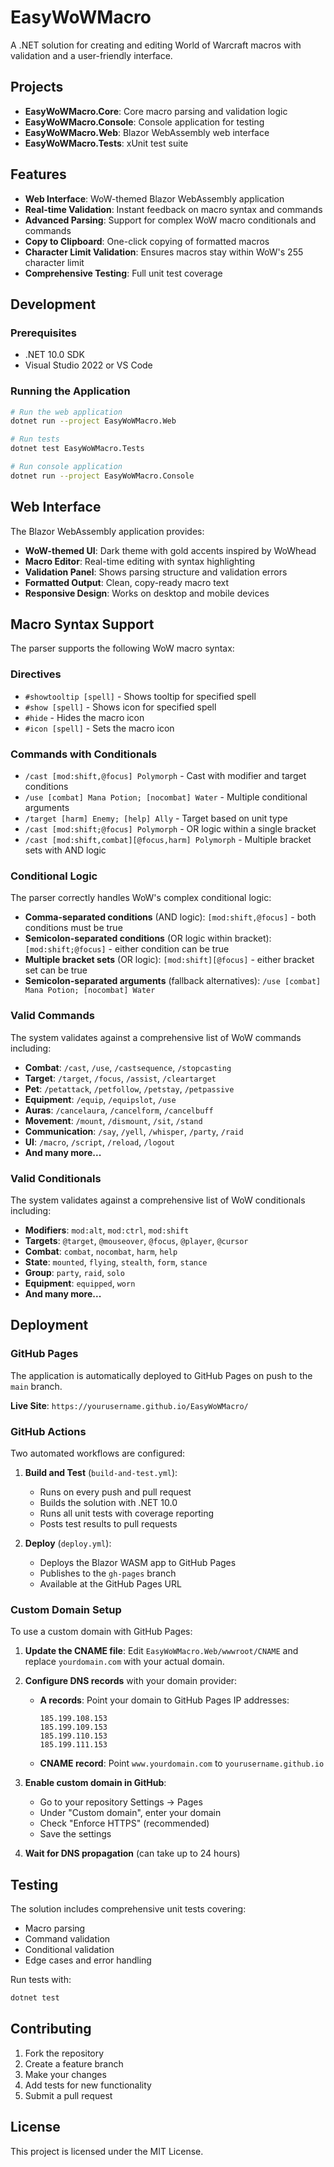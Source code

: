 # EasyWoWMacro

A .NET solution for creating and editing World of Warcraft macros with validation and a user-friendly interface.

## Projects

- **EasyWoWMacro.Core**: Core macro parsing and validation logic
- **EasyWoWMacro.Console**: Console application for testing
- **EasyWoWMacro.Web**: Blazor WebAssembly web interface
- **EasyWoWMacro.Tests**: xUnit test suite

## Features

- **Web Interface**: WoW-themed Blazor WebAssembly application
- **Real-time Validation**: Instant feedback on macro syntax and commands
- **Advanced Parsing**: Support for complex WoW macro conditionals and commands
- **Copy to Clipboard**: One-click copying of formatted macros
- **Character Limit Validation**: Ensures macros stay within WoW's 255 character limit
- **Comprehensive Testing**: Full unit test coverage

## Development

### Prerequisites

- .NET 10.0 SDK
- Visual Studio 2022 or VS Code

### Running the Application

```bash
# Run the web application
dotnet run --project EasyWoWMacro.Web

# Run tests
dotnet test EasyWoWMacro.Tests

# Run console application
dotnet run --project EasyWoWMacro.Console
```

## Web Interface

The Blazor WebAssembly application provides:

- **WoW-themed UI**: Dark theme with gold accents inspired by WoWhead
- **Macro Editor**: Real-time editing with syntax highlighting
- **Validation Panel**: Shows parsing structure and validation errors
- **Formatted Output**: Clean, copy-ready macro text
- **Responsive Design**: Works on desktop and mobile devices

## Macro Syntax Support

The parser supports the following WoW macro syntax:

### Directives
- `#showtooltip [spell]` - Shows tooltip for specified spell
- `#show [spell]` - Shows icon for specified spell
- `#hide` - Hides the macro icon
- `#icon [spell]` - Sets the macro icon

### Commands with Conditionals
- `/cast [mod:shift,@focus] Polymorph` - Cast with modifier and target conditions
- `/use [combat] Mana Potion; [nocombat] Water` - Multiple conditional arguments
- `/target [harm] Enemy; [help] Ally` - Target based on unit type
- `/cast [mod:shift;@focus] Polymorph` - OR logic within a single bracket
- `/cast [mod:shift,combat][@focus,harm] Polymorph` - Multiple bracket sets with AND logic

### Conditional Logic
The parser correctly handles WoW's complex conditional logic:
- **Comma-separated conditions** (AND logic): `[mod:shift,@focus]` - both conditions must be true
- **Semicolon-separated conditions** (OR logic within bracket): `[mod:shift;@focus]` - either condition can be true
- **Multiple bracket sets** (OR logic): `[mod:shift][@focus]` - either bracket set can be true
- **Semicolon-separated arguments** (fallback alternatives): `/use [combat] Mana Potion; [nocombat] Water`

### Valid Commands
The system validates against a comprehensive list of WoW commands including:
- **Combat**: `/cast`, `/use`, `/castsequence`, `/stopcasting`
- **Target**: `/target`, `/focus`, `/assist`, `/cleartarget`
- **Pet**: `/petattack`, `/petfollow`, `/petstay`, `/petpassive`
- **Equipment**: `/equip`, `/equipslot`, `/use`
- **Auras**: `/cancelaura`, `/cancelform`, `/cancelbuff`
- **Movement**: `/mount`, `/dismount`, `/sit`, `/stand`
- **Communication**: `/say`, `/yell`, `/whisper`, `/party`, `/raid`
- **UI**: `/macro`, `/script`, `/reload`, `/logout`
- **And many more...**

### Valid Conditionals
The system validates against a comprehensive list of WoW conditionals including:
- **Modifiers**: `mod:alt`, `mod:ctrl`, `mod:shift`
- **Targets**: `@target`, `@mouseover`, `@focus`, `@player`, `@cursor`
- **Combat**: `combat`, `nocombat`, `harm`, `help`
- **State**: `mounted`, `flying`, `stealth`, `form`, `stance`
- **Group**: `party`, `raid`, `solo`
- **Equipment**: `equipped`, `worn`
- **And many more...**

## Deployment

### GitHub Pages

The application is automatically deployed to GitHub Pages on push to the `main` branch.

**Live Site**: `https://yourusername.github.io/EasyWoWMacro/`

### GitHub Actions

Two automated workflows are configured:

1. **Build and Test** (`build-and-test.yml`):
   - Runs on every push and pull request
   - Builds the solution with .NET 10.0
   - Runs all unit tests with coverage reporting
   - Posts test results to pull requests

2. **Deploy** (`deploy.yml`):
   - Deploys the Blazor WASM app to GitHub Pages
   - Publishes to the `gh-pages` branch
   - Available at the GitHub Pages URL

### Custom Domain Setup

To use a custom domain with GitHub Pages:

1. **Update the CNAME file**: Edit `EasyWoWMacro.Web/wwwroot/CNAME` and replace `yourdomain.com` with your actual domain.

2. **Configure DNS records** with your domain provider:
   - **A records**: Point your domain to GitHub Pages IP addresses:
     ```
     185.199.108.153
     185.199.109.153
     185.199.110.153
     185.199.111.153
     ```
   - **CNAME record**: Point `www.yourdomain.com` to `yourusername.github.io`

3. **Enable custom domain in GitHub**:
   - Go to your repository Settings → Pages
   - Under "Custom domain", enter your domain
   - Check "Enforce HTTPS" (recommended)
   - Save the settings

4. **Wait for DNS propagation** (can take up to 24 hours)

## Testing

The solution includes comprehensive unit tests covering:

- Macro parsing
- Command validation
- Conditional validation
- Edge cases and error handling

Run tests with:
```bash
dotnet test
```

## Contributing

1. Fork the repository
2. Create a feature branch
3. Make your changes
4. Add tests for new functionality
5. Submit a pull request

## License

This project is licensed under the MIT License. 
